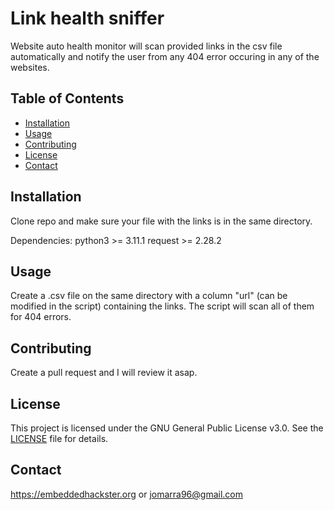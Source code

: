 # Link health sniffer

Website auto health monitor will scan provided links in the csv file automatically and notify the user from any 404 error occuring in any of the websites.

## Table of Contents

- [Installation](#installation)
- [Usage](#usage)
- [Contributing](#contributing)
- [License](#license)
- [Contact](#contact)

## Installation

Clone repo and make sure your file with the links is in the same directory.

Dependencies:
	python3 >= 3.11.1
	request >= 2.28.2

## Usage

Create a .csv file on the same directory with a column "url" (can be modified in the script) containing the links. The script will scan all of them for 404 errors.

## Contributing

Create a pull request and I will review it asap.

## License

This project is licensed under the GNU General Public License v3.0. See the [LICENSE](LICENSE) file for details.

## Contact

https://embeddedhackster.org or
jomarra96@gmail.com

